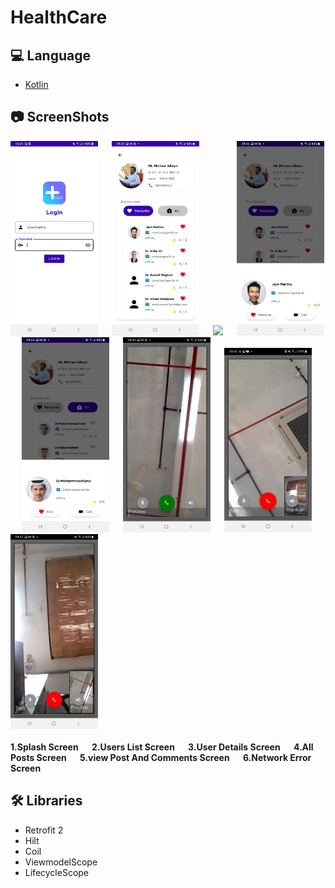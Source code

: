 # HealthCare

## :computer: Language

- <a href="https://kotlinlang.org/" target="_blank">Kotlin</a>

## :camera: ScreenShots

<span align="center">
  <img src="https://github.com/sathyapriyan/HealthCare/blob/master/Screenshots/Screenshot_20221126-104003_HealthCare.jpg" width="140">
  <b>&emsp;</b>
  <img src="https://github.com/sathyapriyan/HealthCare/blob/master/Screenshots/Screenshot_20221126-094346_HealthCare.jpg" width="140">
  <b>&emsp;</b>
  <img src="https://https://github.com/sathyapriyan/HealthCare/blob/master/Screenshots/Screenshot_20221126-094355_HealthCare.jpg" width="140">
  <b>&emsp;</b>
  <img src="https://github.com/sathyapriyan/HealthCare/blob/master/Screenshots/Screenshot_20221126-094404_HealthCare.jpg" width="140">
  <b>&emsp;</b>
  <img src="https://github.com/sathyapriyan/HealthCare/blob/master/Screenshots/Screenshot_20221126-094421_HealthCare.jpg" width="140">
  <b>&emsp;</b>
  <img src="https://github.com/sathyapriyan/HealthCare/blob/master/Screenshots/Screenshot_20221126-094440_HealthCare.jpg" width="140">
  <b>&emsp;</b>
  <img src="https://github.com/sathyapriyan/HealthCare/blob/master/Screenshots/Screenshot_20221126-094711_HealthCare.jpg" width="140">
   <b>&emsp;</b>
  <img src="https://github.com/sathyapriyan/HealthCare/blob/master/Screenshots/Screenshot_20221126-094730_HealthCare.jpg" width="140">
   <b>&emsp;</b>
</span>
<br></br>
<span align="left">
  <b> 1.Splash Screen </b>
  <b>&emsp;</b>
  <b> 2.Users List Screen  </b>
  <b>&emsp;</b>
  <b> 3.User Details Screen </b>
  <b>&emsp;</b>
  <b> 4.All Posts Screen </b>
  <b>&emsp;</b>
  <b> 5.view Post And Comments Screen </b>
  <b>&emsp;</b>
  <b> 6.Network Error Screen </b>
</span>

## :hammer_and_wrench: Libraries 

- Retrofit 2
- Hilt
- Coil
- ViewmodelScope
- LifecycleScope
